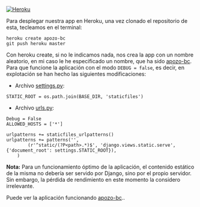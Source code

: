 [![Heroku](https://www.herokucdn.com/deploy/button.png)](https://apozo-bc.herokuapp.com/Bares/)

Para desplegar nuestra app en Heroku, una vez clonado el repositorio de esta, tecleamos en el terminal:
```
heroku create apozo-bc
git push heroku master
```
Con heroku create, si no le indicamos nada, nos crea la app con un nombre aleatorio, en mi caso le he especificado un nombre, que ha sido [apozo-bc](apozo-bc.herokuapp.com/Bares/).
Para que funcione la aplicación con el modo ```DEBUG = false```, es decir, en explotación se han hecho las siguientes modificaciones:

- Archivo [settings.py](https://github.com/AntonioPozo/Bares/blob/master/proyectoP4/settings.py):

```
STATIC_ROOT = os.path.join(BASE_DIR, 'staticfiles')
```
- Archivo [urls.py](https://github.com/AntonioPozo/Bares/blob/master/proyectoP4/urls.py):


```
Debug = False
ALLOWED_HOSTS = ['*']

urlpatterns += staticfiles_urlpatterns()
urlpatterns += patterns('',
        (r'^static/(?P<path>.*)$', 'django.views.static.serve', {'document_root': settings.STATIC_ROOT}),
    )
```
**Nota:** Para un funcionamiento óptimo de la aplicación, el contenido estático de la misma no debería ser servido por Django, sino por el propio servidor. Sin embargo, la pérdida de rendimiento en este momento la considero irrelevante. 

Puede ver la aplicación funcionando [apozo-bc](www.apozo-bc.herokuapp.com/Bares/)..
